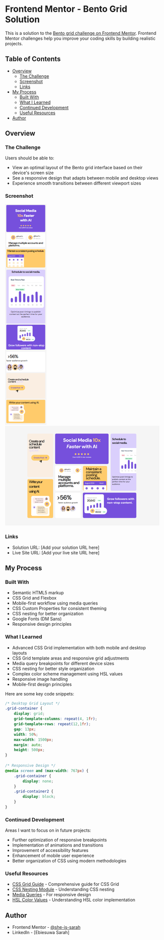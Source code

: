 # Frontend Mentor - Bento Grid Solution

This is a solution to the [Bento grid challenge on Frontend Mentor](https://www.frontendmentor.io/challenges/bento-grid-RMydElrlOj). Frontend Mentor challenges help you improve your coding skills by building realistic projects.

## Table of Contents

- [Overview](#overview)
  - [The Challenge](#the-challenge)
  - [Screenshot](#screenshot)
  - [Links](#links)
- [My Process](#my-process)
  - [Built With](#built-with)
  - [What I Learned](#what-i-learned)
  - [Continued Development](#continued-development)
  - [Useful Resources](#useful-resources)
- [Author](#author)

## Overview

### The Challenge

Users should be able to:
- View an optimal layout of the Bento grid interface based on their device's screen size
- See a responsive design that adapts between mobile and desktop views
- Experience smooth transitions between different viewport sizes

### Screenshot

![](./images/mobileview.png)
![](./images/desktopview.png)

### Links

- Solution URL: [Add your solution URL here]
- Live Site URL: [Add your live site URL here]

## My Process

### Built With

- Semantic HTML5 markup
- CSS Grid and Flexbox
- Mobile-first workflow using media queries
- CSS Custom Properties for consistent theming
- CSS nesting for better organization
- Google Fonts (DM Sans)
- Responsive design principles

### What I Learned

- Advanced CSS Grid implementation with both mobile and desktop layouts
- CSS Grid template areas and responsive grid adjustments
- Media query breakpoints for different device sizes
- CSS nesting for better style organization
- Complex color scheme management using HSL values
- Responsive image handling
- Mobile-first design principles

Here are some key code snippets:

```css
/* Desktop Grid Layout */
.grid-container {     
    display: grid;  
    grid-template-columns: repeat(4, 1fr);
    grid-template-rows: repeat(12,1fr);
    gap: 13px;
    width: 50%;
    max-width: 1500px;
    margin: auto;
    height: 500px;
}

/* Responsive Design */
@media screen and (max-width: 767px) {   
    .grid-container {     
        display: none;   
    }      
    .grid-container2 {     
        display: block;  
    } 
}
```

### Continued Development

Areas I want to focus on in future projects:
- Further optimization of responsive breakpoints
- Implementation of animations and transitions
- Improvement of accessibility features
- Enhancement of mobile user experience
- Better organization of CSS using modern methodologies

### Useful Resources

- [CSS Grid Guide](https://css-tricks.com/snippets/css/complete-guide-grid/) - Comprehensive guide for CSS Grid
- [CSS Nesting Module](https://www.w3.org/TR/css-nesting-1/) - Understanding CSS nesting
- [Media Queries](https://developer.mozilla.org/en-US/docs/Web/CSS/Media_Queries) - For responsive design
- [HSL Color Values](https://developer.mozilla.org/en-US/docs/Web/CSS/color_value/hsl) - Understanding HSL color implementation

## Author

- Frontend Mentor - [@she-is-sarah](https://www.frontendmentor.io/profile/yourusername)
- LinkedIn - [Ebiesuwa Sarah] 
